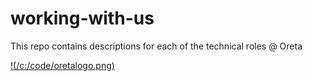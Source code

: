 # working-with-us

This repo contains descriptions for each of the technical roles @ Oreta

[!(/c:/code/oretalogo.png)](http://www.oreta.cloud)
